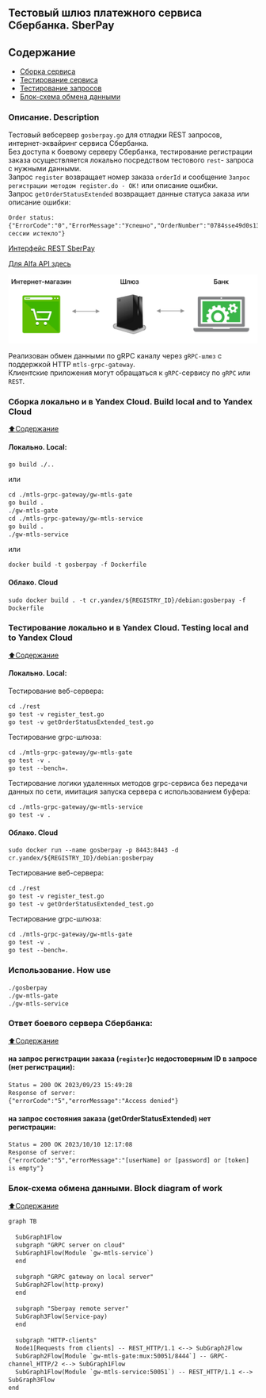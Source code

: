 ## Тестовый шлюз платежного сервиса Сбербанка. SberPay  
## Содержание
- [Сборка сервиса](https://github.com/blablatov/gosberpay/blob/master/README.md#Сборка-локально-и-в-Yandex-Cloud-Build-local-and-to-Yandex-Cloud)  
- [Тестирование сервиса](https://github.com/blablatov/gosberpay/blob/master/README.md#Тестирование-локально-и-в-Yandex-Cloud-Testing-local-and-to-Yandex-Cloud)  
- [Тестирование запросов](https://github.com/blablatov/gosberpay/blob/master/README.md#Ответ-боевого-сервера-Сбербанка)  
- [Блок-схема обмена данными](https://github.com/blablatov/gosberpay/blob/master/README.md#Блок-схема-обмена-данными-Block-diagram-of-work)  

### Описание. Description  
Тестовый вебсервер `gosberpay.go` для отладки REST запросов, интернет-эквайринг сервиса Сбербанка.  
Без доступа к боевому серверу Сбербанка, тестирование регистрации заказа осуществляется локально посредством тестового `rest`- запроса с нужными данными.   
Запрос `register` возвращает номер заказа `orderId` и сообщение `Запрос регистрации методом register.do - ОК!` или описание ошибки.    
Запрос `getOrderStatusExtended` возвращает данные статуса заказа или описание ошибки:

	Order status: {"ErrorCode":"0","ErrorMessage":"Успешно","OrderNumber":"0784sse49d0s134567890","OrderStatus":"6","ActionCode":"-2007","ActionCodeDescription":"Время сессии истекло"}
 
[Интерфейс REST SberPay](https://securepayments.sberbank.ru/wiki/doku.php/integration:api:rest:start)    
  
[Для Alfa API здесь](https://developers.alfabank.ru/products/alfa-api/documentation/development/specification/introduction)  
	
![Gateway](https://github.com/blablatov/gosberpay/raw/master/gateway.png)

Реализован обмен данными по gRPC каналу через `gRPC-шлюз` с поддержкой HTTP `mtls-grpc-gateway`.  
Клиентские приложения могут обращаться к `gRPC`-сервису по `gRPC` или `REST`.     


### Сборка локально и в Yandex Cloud. Build local and to Yandex Cloud  
[:arrow_up:Содержание](#Содержание)  
#### Локально. Local: 
	go build ./..
или  

	cd ./mtls-grpc-gateway/gw-mtls-gate 
 	go build .
  	./gw-mtls-gate  
 	cd ./mtls-grpc-gateway/gw-mtls-service
  	go build .
   	./gw-mtls-service    
или  

	docker build -t gosberpay -f Dockerfile  
	
#### Облако. Cloud  
	sudo docker build . -t cr.yandex/${REGISTRY_ID}/debian:gosberpay -f Dockerfile


### Тестирование локально и в Yandex Cloud. Testing local and to Yandex Cloud  
[:arrow_up:Содержание](#Содержание)  
#### Локально. Local: 
Тестирование веб-сервера:  

	cd ./rest
	go test -v register_test.go    
	go test -v getOrderStatusExtended_test.go  
Тестирование grpc-шлюза:  

	cd ./mtls-grpc-gateway/gw-mtls-gate  
 	go test -v .
  	go test --bench=.  
Тестирование логики удаленных методов grpc-сервиса без передачи данных по сети, имитация запуска сервера с использованием буфера:  

	cd ./mtls-grpc-gateway/gw-mtls-service  
 	go test -v .  
 		
	
#### Облако. Cloud  

	sudo docker run --name gosberpay -p 8443:8443 -d cr.yandex/${REGISTRY_ID}/debian:gosberpay  
 Тестирование веб-сервера:  
 
 	cd ./rest
	go test -v register_test.go  
	go test -v getOrderStatusExtended_test.go  
 Тестирование grpc-шлюза:  
 
 	cd ./mtls-grpc-gateway/gw-mtls-gate  
 	go test -v .
  	go test --bench=.

   
### Использование. How use  

	./gosberpay
	./gw-mtls-gate  
	./gw-mtls-service   
	
### Ответ боевого сервера Сбербанка:
[:arrow_up:Содержание](#Содержание)  
#### на запрос регистрации заказа (`register`)с недостоверным ID в запросе (нет регистрации):   
	Status = 200 OK 2023/09/23 15:49:28 
	Response of server:
 	{"errorCode":"5","errorMessage":"Access denied"}
	
#### на запрос состояния заказа (getOrderStatusExtended) нет регистрации:  
	Status = 200 OK 2023/10/10 12:17:08 
	Response of server: 
	{"errorCode":"5","errorMessage":"[userName] or [password] or [token] is empty"}  
 
	
### Блок-схема обмена данными. Block diagram of work     
[:arrow_up:Содержание](#Содержание)  
			
```mermaid
graph TB

  SubGraph1Flow
  subgraph "GRPC server on cloud"
  SubGraph1Flow(Module `gw-mtls-service`)
  end
 
  subgraph "GRPC gateway on local server"
  SubGraph2Flow(http-proxy)
  end

  subgraph "Sberpay remote server"
  SubGraph3Flow(Service-pay)
  end

  subgraph "HTTP-clients"
  Node1[Requests from clients] -- REST_HTTP/1.1 <--> SubGraph2Flow
  SubGraph2Flow[Module `gw-mtls-gate:mux:50051/8444`] -- GRPC-channel_HTTP/2 <--> SubGraph1Flow
  SubGraph1Flow(Module `gw-mtls-service:50051`) -- REST_HTTP/1.1 <--> SubGraph3Flow
end
```
  
  